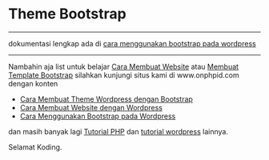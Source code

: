 # Theme Bootstrap
<hr />
dokumentasi lengkap ada di <a href="https://www.onphpid.com/cara-menggunakan-bootstrap-pada-wordpress.html" alt="cara menggunakan bootstrap" target="_blank">cara menggunakan bootstrap pada wordpress</a>
<hr/>
Nambahin aja list untuk belajar <a href="https://www.onphpid.com" alt="cara membuat website">Cara Membuat Website</a> atau <a href="https://www.onphpid.com" alt="membuat template bootstrap">Membuat Template Bootstrap</a> silahkan kunjungi situs kami di www.onphpid.com
dengan konten 
<ul>
<li><a href="https://www.onphpid.com/cara-membuat-theme-wordpress-dengan-bootstrap.html" alt="membuat theme wordpress">Cara Membuat Theme Wordpress dengan Bootstrap</a></li>
<li><a href="https://www.onphpid.com/cara-membuat-website-dengan-wordpress.html" alt="cara membuat website">Cara Membuat Website dengan Wordpress</a></li>
<li><a href="https://www.onphpid.com/cara-menggunakan-bootstrap-pada-wordpress.html" alt="cara menggunakan bootstrap">Cara Menggunakan Bootstrap pada Wordpress</a></li>
</ul>
dan masih banyak lagi <a href="https://www.onphpid.com/" alt="tutorial php">Tutorial PHP</a> dan <a href="https://www.onphpid.com/" alt="tutorial wordpress">tutorial wordpress</a> lainnya.

Selamat Koding.
